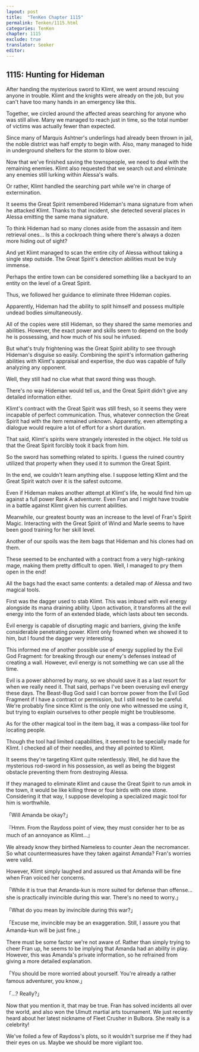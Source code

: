```yaml
---
layout: post
title:  "TenKen Chapter 1115"
permalink: Tenken/1115.html
categories: TenKen
chapter: 1115
exclude: true
translator: Seeker
editor: 
---
```

<h2>1115: Hunting for Hideman</h2>

After handing the mysterious sword to Klimt, we went around rescuing anyone in trouble. Klimt and the knights were already on the job, but you can't have too many hands in an emergency like this.

Together, we circled around the affected areas searching for anyone who was still alive. Many we managed to reach just in time, so the total number of victims was actually fewer than expected.

Since many of Marquis Ashtner's underlings had already been thrown in jail, the noble district was half empty to begin with. Also, many managed to hide in underground shelters for the storm to blow over.

Now that we've finished saving the townspeople, we need to deal with the remaining enemies. Klimt also requested that we search out and eliminate any enemies still lurking within Alessa's walls.

Or rather, Klimt handled the searching part while we're in charge of extermination.

It seems the Great Spirit remembered Hideman's mana signature from when he attacked Klimt. Thanks to that incident, she detected several places in Alessa emitting the same mana signature.

To think Hideman had so many clones aside from the assassin and item retrieval ones... Is this a cockroach thing where there's always a dozen more hiding out of sight?

And yet Klimt managed to scan the entire city of Alessa without taking a single step outside. The Great Spirit's detection abilities must be truly immense.

Perhaps the entire town can be considered something like a backyard to an entity on the level of a Great Spirit.

Thus, we followed her guidance to eliminate three Hideman copies.

Apparently, Hideman had the ability to split himself and possess multiple undead bodies simultaneously.

All of the copies were still Hideman, so they shared the same memories and abilities. However, the exact power and skills seem to depend on the body he is possessing, and how much of his soul he infused.

But what's truly frightening was the Great Spirit ability to see through Hideman's disguise so easily. Combining the spirit's information gathering abilities with Klimt's appraisal and expertise, the duo was capable of fully analyzing any opponent.

Well, they still had no clue what that sword thing was though.

There's no way Hideman would tell us, and the Great Spirit didn't give any detailed information either.

Klimt's contract with the Great Spirit was still fresh, so it seems they were incapable of perfect communication. Thus, whatever connection the Great Spirit had with the item remained unknown. Apparently, even attempting a dialogue would require a lot of effort for a short duration.

That said, Klimt's spirits were strangely interested in the object. He told us that the Great Spirit forcibly took it back from him.

So the sword has something related to spirits. I guess the ruined country utilized that property when they used it to summon the Great Spirit.

In the end, we couldn't learn anything else. I suppose letting Klimt and the Great Spirit watch over it is the safest outcome.

Even if Hideman makes another attempt at Klimt's life, he would find him up against a full power Rank A adventurer. Even Fran and I might have trouble in a battle against Klimt given his current abilities.

Meanwhile, our greatest bounty was an increase to the level of Fran's Spirit Magic. Interacting with the Great Spirit of Wind and Marle seems to have been good training for her skill level.

Another of our spoils was the item bags that Hideman and his clones had on them.

These seemed to be enchanted with a contract from a very high-ranking mage, making them pretty difficult to open. Well, I managed to pry them open in the end!

All the bags had the exact same contents: a detailed map of Alessa and two magical tools.

First was the dagger used to stab Klimt. This was imbued with evil energy alongside its mana draining ability. Upon activation, it transforms all the evil energy into the form of an extended blade, which lasts about ten seconds.

Evil energy is capable of disrupting magic and barriers, giving the knife considerable penetrating power. Klimt only frowned when we showed it to him, but I found the dagger very interesting.

This informed me of another possible use of energy supplied by the Evil God Fragment: for breaking through our enemy's defenses instead of creating a wall. However, evil energy is not something we can use all the time.

Evil is a power abhorred by many, so we should save it as a last resort for when we really need it. That said, perhaps I've been overusing evil energy these days. The Beast-Bug God said I can borrow power from the Evil God Fragment if I have a contract or permission, but I still need to be careful. We're probably fine since Klimt is the only one who witnessed me using it, but trying to explain ourselves to other people might be troublesome.

As for the other magical tool in the item bag, it was a compass-like tool for locating people.

Though the tool had limited capabilities, it seemed to be specially made for Klimt. I checked all of their needles, and they all pointed to Klimt.

It seems they're targeting Klimt quite relentlessly. Well, he did have the mysterious rod-sword in his possession, as well as being the biggest obstacle preventing them from destroying Alessa.

If they managed to eliminate Klimt and cause the Great Spirit to run amok in the town, it would be like killing three or four birds with one stone. Considering it that way, I suppose developing a specialized magic tool for him is worthwhile.

「Will Amanda be okay?」

『Hmm. From the Raydoss point of view, they must consider her to be as much of an annoyance as Klimt...』

We already know they birthed Nameless to counter Jean the necromancer. So what countermeasures have they taken against Amanda? Fran's worries were valid.

However, Klimt simply laughed and assured us that Amanda will be fine when Fran voiced her concerns.

「While it is true that Amanda-kun is more suited for defense than offense... she is practically invincible during this war. There's no need to worry.」

「What do you mean by invincible during this war?」

「Excuse me, invincible may be an exaggeration. Still, I assure you that Amanda-kun will be just fine.」

There must be some factor we're not aware of. Rather than simply trying to cheer Fran up, he seems to be implying that Amanda had an ability in play. However, this was Amanda's private information, so he refrained from giving a more detailed explanation.

「You should be more worried about yourself. You're already a rather famous adventurer, you know.」

「...? Really?」

Now that you mention it, that may be true. Fran has solved incidents all over the world, and also won the Ulmutt martial arts tournament. We just recently heard about her latest nickname of Fleet Crusher in Bulbora. She really is a celebrity!

We've foiled a few of Raydoss's plots, so it wouldn't surprise me if they had their eyes on us. Maybe we should be more vigilant too.



